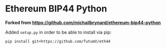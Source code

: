 Ethereum BIP44 Python
================================

**Forked from https://github.com/michailbrynard/ethereum-bip44-python**

Added `setup.py` in order to be able to install via pip:

```
pip install git+https://github.com/TutumV/eth44
```